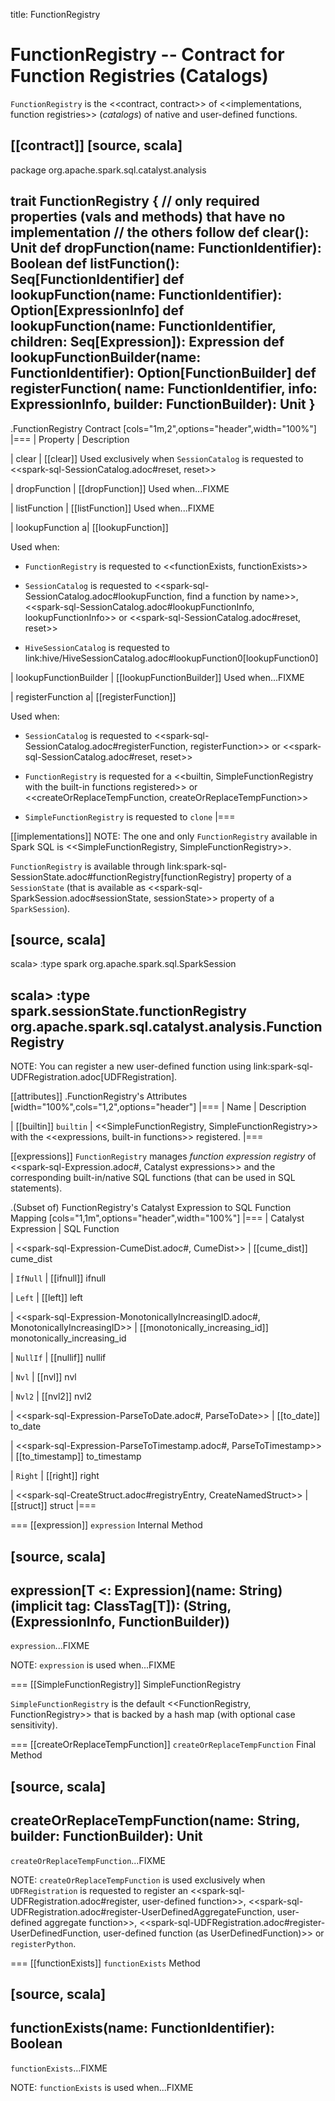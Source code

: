 title: FunctionRegistry

# FunctionRegistry -- Contract for Function Registries (Catalogs)

`FunctionRegistry` is the <<contract, contract>> of <<implementations, function registries>> (_catalogs_) of native and user-defined functions.

[[contract]]
[source, scala]
----
package org.apache.spark.sql.catalyst.analysis

trait FunctionRegistry {
  // only required properties (vals and methods) that have no implementation
  // the others follow
  def clear(): Unit
  def dropFunction(name: FunctionIdentifier): Boolean
  def listFunction(): Seq[FunctionIdentifier]
  def lookupFunction(name: FunctionIdentifier): Option[ExpressionInfo]
  def lookupFunction(name: FunctionIdentifier, children: Seq[Expression]): Expression
  def lookupFunctionBuilder(name: FunctionIdentifier): Option[FunctionBuilder]
  def registerFunction(
    name: FunctionIdentifier,
    info: ExpressionInfo,
    builder: FunctionBuilder): Unit
}
----

.FunctionRegistry Contract
[cols="1m,2",options="header",width="100%"]
|===
| Property
| Description

| clear
| [[clear]] Used exclusively when `SessionCatalog` is requested to <<spark-sql-SessionCatalog.adoc#reset, reset>>

| dropFunction
| [[dropFunction]] Used when...FIXME

| listFunction
| [[listFunction]] Used when...FIXME

| lookupFunction
a| [[lookupFunction]]

Used when:

* `FunctionRegistry` is requested to <<functionExists, functionExists>>

* `SessionCatalog` is requested to <<spark-sql-SessionCatalog.adoc#lookupFunction, find a function by name>>, <<spark-sql-SessionCatalog.adoc#lookupFunctionInfo, lookupFunctionInfo>> or <<spark-sql-SessionCatalog.adoc#reset, reset>>

* `HiveSessionCatalog` is requested to link:hive/HiveSessionCatalog.adoc#lookupFunction0[lookupFunction0]

| lookupFunctionBuilder
| [[lookupFunctionBuilder]] Used when...FIXME

| registerFunction
a| [[registerFunction]]

Used when:

* `SessionCatalog` is requested to <<spark-sql-SessionCatalog.adoc#registerFunction, registerFunction>> or <<spark-sql-SessionCatalog.adoc#reset, reset>>

* `FunctionRegistry` is requested for a <<builtin, SimpleFunctionRegistry with the built-in functions registered>> or <<createOrReplaceTempFunction, createOrReplaceTempFunction>>

* `SimpleFunctionRegistry` is requested to `clone`
|===

[[implementations]]
NOTE: The one and only `FunctionRegistry` available in Spark SQL is <<SimpleFunctionRegistry, SimpleFunctionRegistry>>.

`FunctionRegistry` is available through link:spark-sql-SessionState.adoc#functionRegistry[functionRegistry] property of a `SessionState` (that is available as <<spark-sql-SparkSession.adoc#sessionState, sessionState>> property of a `SparkSession`).

[source, scala]
----
scala> :type spark
org.apache.spark.sql.SparkSession

scala> :type spark.sessionState.functionRegistry
org.apache.spark.sql.catalyst.analysis.FunctionRegistry
----

NOTE: You can register a new user-defined function using link:spark-sql-UDFRegistration.adoc[UDFRegistration].

[[attributes]]
.FunctionRegistry's Attributes
[width="100%",cols="1,2",options="header"]
|===
| Name
| Description

| [[builtin]] `builtin`
| <<SimpleFunctionRegistry, SimpleFunctionRegistry>> with the <<expressions, built-in functions>> registered.
|===

[[expressions]]
`FunctionRegistry` manages *function expression registry* of <<spark-sql-Expression.adoc#, Catalyst expressions>> and the corresponding built-in/native SQL functions (that can be used in SQL statements).

.(Subset of) FunctionRegistry's Catalyst Expression to SQL Function Mapping
[cols="1,1m",options="header",width="100%"]
|===
| Catalyst Expression
| SQL Function

| <<spark-sql-Expression-CumeDist.adoc#, CumeDist>>
| [[cume_dist]] cume_dist

| `IfNull`
| [[ifnull]] ifnull

| `Left`
| [[left]] left

| <<spark-sql-Expression-MonotonicallyIncreasingID.adoc#, MonotonicallyIncreasingID>>
| [[monotonically_increasing_id]] monotonically_increasing_id

| `NullIf`
| [[nullif]] nullif

| `Nvl`
| [[nvl]] nvl

| `Nvl2`
| [[nvl2]] nvl2

| <<spark-sql-Expression-ParseToDate.adoc#, ParseToDate>>
| [[to_date]] to_date

| <<spark-sql-Expression-ParseToTimestamp.adoc#, ParseToTimestamp>>
| [[to_timestamp]] to_timestamp

| `Right`
| [[right]] right

| <<spark-sql-CreateStruct.adoc#registryEntry, CreateNamedStruct>>
| [[struct]] struct
|===

=== [[expression]] `expression` Internal Method

[source, scala]
----
expression[T <: Expression](name: String)
  (implicit tag: ClassTag[T]): (String, (ExpressionInfo, FunctionBuilder))
----

`expression`...FIXME

NOTE: `expression` is used when...FIXME

=== [[SimpleFunctionRegistry]] SimpleFunctionRegistry

`SimpleFunctionRegistry` is the default <<FunctionRegistry, FunctionRegistry>> that is backed by a hash map (with optional case sensitivity).

=== [[createOrReplaceTempFunction]] `createOrReplaceTempFunction` Final Method

[source, scala]
----
createOrReplaceTempFunction(name: String, builder: FunctionBuilder): Unit
----

`createOrReplaceTempFunction`...FIXME

NOTE: `createOrReplaceTempFunction` is used exclusively when `UDFRegistration` is requested to register an <<spark-sql-UDFRegistration.adoc#register, user-defined function>>, <<spark-sql-UDFRegistration.adoc#register-UserDefinedAggregateFunction, user-defined aggregate function>>, <<spark-sql-UDFRegistration.adoc#register-UserDefinedFunction, user-defined function (as UserDefinedFunction)>> or `registerPython`.

=== [[functionExists]] `functionExists` Method

[source, scala]
----
functionExists(name: FunctionIdentifier): Boolean
----

`functionExists`...FIXME

NOTE: `functionExists` is used when...FIXME
